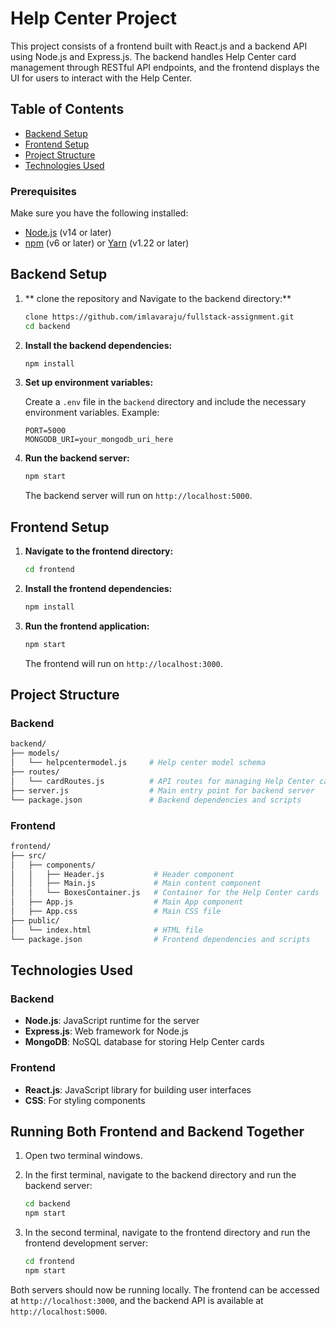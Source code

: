 # Help Center Project

This project consists of a frontend built with React.js and a backend API using Node.js and Express.js. The backend handles Help Center card management through RESTful API endpoints, and the frontend displays the UI for users to interact with the Help Center.

## Table of Contents

- [Backend Setup](#backend-setup)
- [Frontend Setup](#frontend-setup)
- [Project Structure](#project-structure)
- [Technologies Used](#technologies-used)

### Prerequisites

Make sure you have the following installed:

- [Node.js](https://nodejs.org/) (v14 or later)
- [npm](https://www.npmjs.com/) (v6 or later) or [Yarn](https://yarnpkg.com/) (v1.22 or later)

## Backend Setup

1. ** clone the repository and Navigate to the backend directory:**

   ```bash
   clone https://github.com/imlavaraju/fullstack-assignment.git
   cd backend
   ```



2. **Install the backend dependencies:**

   ```bash
   npm install
   ```

3. **Set up environment variables:**

   Create a `.env` file in the `backend` directory and include the necessary environment variables. Example:

   ```env
   PORT=5000
   MONGODB_URI=your_mongodb_uri_here
   ```

4. **Run the backend server:**

   ```bash
   npm start
   ```

   The backend server will run on `http://localhost:5000`.

## Frontend Setup

1. **Navigate to the frontend directory:**

   ```bash
   cd frontend
   ```

2. **Install the frontend dependencies:**

   ```bash
   npm install
   ```

3. **Run the frontend application:**

   ```bash
   npm start
   ```

   The frontend will run on `http://localhost:3000`.

## Project Structure

### Backend

```bash
backend/
├── models/
│   └── helpcentermodel.js     # Help center model schema
├── routes/
│   └── cardRoutes.js          # API routes for managing Help Center cards
├── server.js                  # Main entry point for backend server
└── package.json               # Backend dependencies and scripts
```

### Frontend

```bash
frontend/
├── src/
│   ├── components/
│   │   ├── Header.js           # Header component
│   │   ├── Main.js             # Main content component
│   │   └── BoxesContainer.js   # Container for the Help Center cards
│   ├── App.js                  # Main App component
│   ├── App.css                 # Main CSS file
├── public/
│   └── index.html              # HTML file
└── package.json                # Frontend dependencies and scripts
```

## Technologies Used

### Backend

- **Node.js**: JavaScript runtime for the server
- **Express.js**: Web framework for Node.js
- **MongoDB**: NoSQL database for storing Help Center cards

### Frontend

- **React.js**: JavaScript library for building user interfaces
- **CSS**: For styling components

## Running Both Frontend and Backend Together

1. Open two terminal windows.
2. In the first terminal, navigate to the backend directory and run the backend server:

   ```bash
   cd backend
   npm start
   ```

3. In the second terminal, navigate to the frontend directory and run the frontend development server:

   ```bash
   cd frontend
   npm start
   ```
Both servers should now be running locally. The frontend can be accessed at `http://localhost:3000`, and the backend API is available at `http://localhost:5000`.

